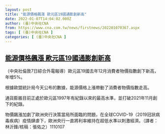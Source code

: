 ```yaml
---
layout: post
title: "能源價格飆漲 歐元區19國通膨創新高"
date: 2022-01-07T14:04:02.000Z
author: (臺)中央社CNA
from: https://www.cna.com.tw/news/firstnews/202201070367.aspx
tags: [ (臺)中央社CNA ]
categories: [ (臺)中央社CNA ]
---
```

<!--1641564242000-->
[能源價格飆漲 歐元區19國通膨創新高](https://www.cna.com.tw/news/firstnews/202201070367.aspx)
------

<div>
<div></div><div><p>（中央社倫敦7日綜合外電報導）歐元區19國去年12月消費者物價指數創下新高，年增5%。</p><p>根據歐盟統計局今天公布的數據，能源價格上漲帶動了消費者物價指數走高。</p><p>通貨膨脹目前正處於歐元區1997年有紀錄以來的最高水準，並打破2021年11月創下的紀錄。</p><p>物價飆漲加劇了歐洲央行決策當局所面臨的問題，在全球COVID-19（2019冠狀病毒疾病）疫情肆虐下，歐洲央行一直將利率維持在超低水準以刺激經濟。（譯者：林沂鋒/核稿：張佑之）1110107</p></div>
</div>
